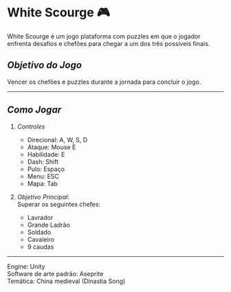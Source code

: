 # White Scourge 🎮

White Scourge é um jogo plataforma com puzzles em que o jogador enfrenta desafios e chefões para chegar a um dos três possíveis finais.


## *Objetivo do Jogo*

Vencer os chefões e puzzles durante a jornada para concluir o jogo.

---

## *Como Jogar*

1. *Controles*  
  
   - Direcional: A, W, S, D
	- Ataque: Mouse E
	- Habilidade: E
	- Dash: Shift
	- Pulo: Espaço
	- Menu: ESC
	- Mapa: Tab


2. *Objetivo Principal*:  
   Superar os seguintes chefes:
	- Lavrador
	- Grande Ladrão
	- Soldado
	- Cavaleiro
	- 9 caudas

---

Engine: Unity \
Software de arte padrão: Aseprite \
Temática: China medieval (Dinastia Song)
